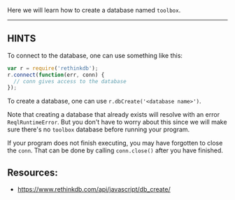 Here we will learn how to create a database named `toolbox`.

-----------------------------------------------------------
## HINTS

To connect to the database, one can use something like this:

```js
var r = require('rethinkdb');
r.connect(function(err, conn) {
  // conn gives access to the database
});
```

To create a database, one can use `r.dbCreate('<database name>')`.

Note that creating a database that already exists will resolve with an error `ReqlRuntimeError`. But you don't have to worry about this since we will make sure there's no `toolbox` database before running your program.

If your program does not finish executing, you may have forgotten to
close the `conn`. That can be done by calling `conn.close()` after you
have finished.

## Resources:
* https://www.rethinkdb.com/api/javascript/db_create/
